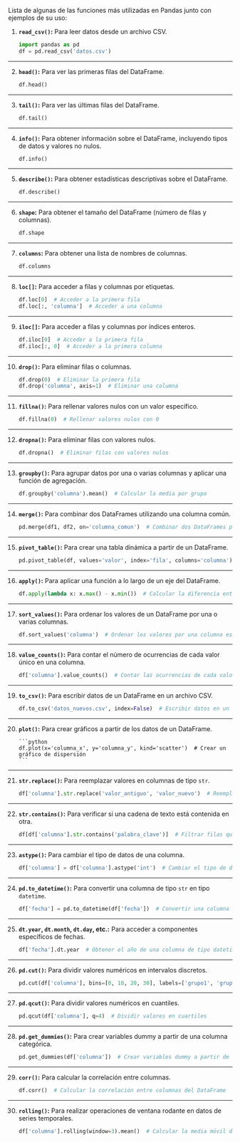 Lista de algunas de las funciones más utilizadas en Pandas junto con ejemplos de su uso:

1. **`read_csv()`:** Para leer datos desde un archivo CSV.
   
   ```python
   import pandas as pd
   df = pd.read_csv('datos.csv')
   ```
---
2. **`head()`:** Para ver las primeras filas del DataFrame.

   ```python
   df.head()
   ```
---
3. **`tail()`:** Para ver las últimas filas del DataFrame.

   ```python
   df.tail()
   ```
---
4. **`info()`:** Para obtener información sobre el DataFrame, incluyendo tipos de datos y valores no nulos.

   ```python
   df.info()
   ```
---
5. **`describe()`:** Para obtener estadísticas descriptivas sobre el DataFrame.

   ```python
   df.describe()
   ```
---
6. **`shape`:** Para obtener el tamaño del DataFrame (número de filas y columnas).

   ```python
   df.shape
   ```
---
7. **`columns`:** Para obtener una lista de nombres de columnas.

   ```python
   df.columns
   ```
---
8. **`loc[]`:** Para acceder a filas y columnas por etiquetas.

   ```python
   df.loc[0]  # Acceder a la primera fila
   df.loc[:, 'columna']  # Acceder a una columna
   ```
---
9. **`iloc[]`:** Para acceder a filas y columnas por índices enteros.

   ```python
   df.iloc[0]  # Acceder a la primera fila
   df.iloc[:, 0]  # Acceder a la primera columna
   ```
---
10. **`drop()`:** Para eliminar filas o columnas.

    ```python
    df.drop(0)  # Eliminar la primera fila
    df.drop('columna', axis=1)  # Eliminar una columna
    ```
---
11. **`fillna()`:** Para rellenar valores nulos con un valor específico.

    ```python
    df.fillna(0)  # Rellenar valores nulos con 0
    ```
---
12. **`dropna()`:** Para eliminar filas con valores nulos.

    ```python
    df.dropna()  # Eliminar filas con valores nulos
    ```
---
13. **`groupby()`:** Para agrupar datos por una o varias columnas y aplicar una función de agregación.

    ```python
    df.groupby('columna').mean()  # Calcular la media por grupo
    ```
---
14. **`merge()`:** Para combinar dos DataFrames utilizando una columna común.

    ```python
    pd.merge(df1, df2, on='columna_comun')  # Combinar dos DataFrames por una columna común
    ```
---
15. **`pivot_table()`:** Para crear una tabla dinámica a partir de un DataFrame.

    ```python
    pd.pivot_table(df, values='valor', index='fila', columns='columna')  # Crear una tabla dinámica
    ```
---
16. **`apply()`:** Para aplicar una función a lo largo de un eje del DataFrame.

    ```python
    df.apply(lambda x: x.max() - x.min())  # Calcular la diferencia entre el máximo y el mínimo por columna
    ```
---
17. **`sort_values()`:** Para ordenar los valores de un DataFrame por una o varias columnas.

    ```python
    df.sort_values('columna')  # Ordenar los valores por una columna específica
    ```
---
18. **`value_counts()`:** Para contar el número de ocurrencias de cada valor único en una columna.

    ```python
    df['columna'].value_counts()  # Contar las ocurrencias de cada valor único en una columna
    ```
---
19. **`to_csv()`:** Para escribir datos de un DataFrame en un archivo CSV.

    ```python
    df.to_csv('datos_nuevos.csv', index=False)  # Escribir datos en un archivo CSV sin incluir el índice
    ```
---
20. **`plot()`:** Para crear gráficos a partir de los datos de un DataFrame.

        ```python
        df.plot(x='columna_x', y='columna_y', kind='scatter')  # Crear un gráfico de dispersión
        ```
---
21. **`str.replace()`:** Para reemplazar valores en columnas de tipo `str`.

    ```python
    df['columna'].str.replace('valor_antiguo', 'valor_nuevo')  # Reemplazar valores en una columna de tipo str
    ```
---
22. **`str.contains()`:** Para verificar si una cadena de texto está contenida en otra.

    ```python
    df[df['columna'].str.contains('palabra_clave')]  # Filtrar filas que contienen una palabra clave en una columna de tipo str
    ```
---
23. **`astype()`:** Para cambiar el tipo de datos de una columna.

    ```python
    df['columna'] = df['columna'].astype('int')  # Cambiar el tipo de datos de una columna a entero
    ```
---
24. **`pd.to_datetime()`:** Para convertir una columna de tipo `str` en tipo `datetime`.

    ```python
    df['fecha'] = pd.to_datetime(df['fecha'])  # Convertir una columna de tipo str en tipo datetime
    ```
---
25. **`dt.year`, `dt.month`, `dt.day`, etc.:** Para acceder a componentes específicos de fechas.

    ```python
    df['fecha'].dt.year  # Obtener el año de una columna de tipo datetime
    ```
---
26. **`pd.cut()`:** Para dividir valores numéricos en intervalos discretos.

    ```python
    pd.cut(df['columna'], bins=[0, 10, 20, 30], labels=['grupo1', 'grupo2', 'grupo3'])  # Dividir valores en intervalos discretos
    ```
---
27. **`pd.qcut()`:** Para dividir valores numéricos en cuantiles.

    ```python
    pd.qcut(df['columna'], q=4)  # Dividir valores en cuartiles
    ```
---
28. **`pd.get_dummies()`:** Para crear variables dummy a partir de una columna categórica.

    ```python
    pd.get_dummies(df['columna'])  # Crear variables dummy a partir de una columna categórica
    ```
---
29. **`corr()`:** Para calcular la correlación entre columnas.

    ```python
    df.corr()  # Calcular la correlación entre columnas del DataFrame
    ```
---
30. **`rolling()`:** Para realizar operaciones de ventana rodante en datos de series temporales.

    ```python
    df['columna'].rolling(window=3).mean()  # Calcular la media móvil de una serie temporal
    ```


